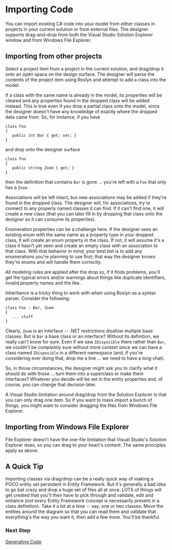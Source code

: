 # Importing Code

You can import existing C# code into your model from either classes in projects in your current solution
or from external files. The designer supports drag-and-drop from both the Visual Studio Solution Explorer
window and from Windows File Explorer.

## Importing from other projects

Select a project item from a project in the current solution, and drag/drop it onto an open space on the
design surface. The designer will parse the contents of the project item using Roslyn and attempt to add a 
class into the model.

If a class with the same name is already in the model, its properties will be cleared and any properties found
in the dropped class will be added instead. This is true even if you drop a partial class onto the model, since
the designer doesn't have any knowledge of exactly where the dropped data came from. So, for instance, if you have

```
class Foo
{
   public int Bar { get; set; }
}
```

and drop onto the designer surface

```
class Foo
{
   public string Zoom { get; }
}
```

then the definition that contains `Bar` is gone ... you're left with a `Foo` that only has a `Zoom`.

Associations will be left intact, but new associations may be added if they're found in the dropped class. 
The designer will, for associations, try to connect to any properly named classes it can find. If it can't find
one, it will create a new class (that you can later fill in by dropping that class onto the designer so it can
consume its properties).

Enumeration properties can be a challenge here. If the designer sees an existing enum with the same name as a property
type in your dropped class, it will create an enum property in the class. If not, it will assume it's a class
it hasn't yet seen and create an empty class with an association to that class. With that behavior in mind, your
best bet is to add any enumerations you're planning to use first; that way the designer knows they're enums and will
handle them correctly.

All modeling rules are applied after the drop so, if it finds problems, you'll get the typical errors and/or warnings about
things like duplicate identifiers, invalid property names and the like.

Inheritance is a tricky thing to work with when using Roslyn as a syntax parser. Consider the following:

```
class Foo : Bar, Zoom
{
   ... stuff
}
```

Clearly, `Zoom` is an interface -- .NET restrictions disallow multiple base classes. But is `Bar` a base class
or an interface? Without its definition, we really can't know for sure. Even if we saw `IDisposible` there rather than
`Bar`, we couldn't be *completely* sure without more context since we can have a class named `IDisposible` in a different
namespace (and, if you're considering ever doing that, drop me a line ... we need to have a *long* chat).

So, in those circumstances, the designer might ask you to clarify what it should do with those ... turn them into a
superclass or make them interfaces? Whatever you decide will be set in the entity properties and, of course, you can
change that decision later.

A Visual Studio limitation around drag/drop from the Solution Explorer is that you can only drag one item. So if you want to 
mass import a bunch of things, you might want to consider dragging the files from Windows File Explorer.

## Importing from Windows File Explorer

File Explorer doesn't have the one-file limitation that Visual Studio's Solution Explorer does, so you can drag to your heart's
content. The same principles apply as above.

## A Quick Tip

Importing classes via drag/drop can be a really quick way of making a POCO entity set persistent in Entity Framework.
But it's generally a bad idea to go bat crazy and drop a huge set of files all at once. LOTS of things will get created
that you'll then have to pick through and validate, edit and enhance (not every Entity Framework concept is necessarily present in 
a class definition). Take it a bit at a time -- say, one or two classes. Move the entities around the diagram so that you
can read them and validate that everything's the way you want it, then add a few more. You'll be thankful.

### Next Step 
[Generating Code](Templates)
